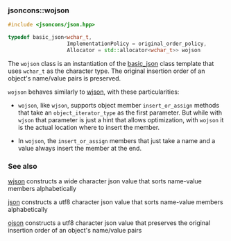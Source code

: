 ### jsoncons::wojson

```c++
#include <jsoncons/json.hpp>

typedef basic_json<wchar_t,
                   ImplementationPolicy = original_order_policy,
                   Allocator = std::allocator<wchar_t>> wojson
```
The `wojson` class is an instantiation of the [basic_json](basic_json.md) class template that uses `wchar_t` as the character type. The original insertion order of an object's name/value pairs is preserved. 

`wojson` behaves similarly to [wjson](wjson.md), with these particularities:

- `wojson`, like `wjson`, supports object member `insert_or_assign` methods that take an `object_iterator_type` as the first parameter. But while with `wjson` that parameter is just a hint that allows optimization, with `wojson` it is the actual location where to insert the member.

- In `wojson`, the `insert_or_assign` members that just take a name and a value always insert the member at the end.

### See also

[wjson](wjson.md) constructs a wide character json value that sorts name-value members alphabetically  

[json](json.md) constructs a utf8 character json value that sorts name-value members alphabetically  

[ojson](ojson.md) constructs a utf8 character json value that preserves the original insertion order of an object's name/value pairs  


